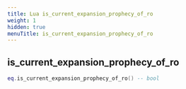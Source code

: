 ```yaml
---
title: Lua is_current_expansion_prophecy_of_ro
weight: 1
hidden: true
menuTitle: is_current_expansion_prophecy_of_ro
---
```

## is_current_expansion_prophecy_of_ro
```lua
eq.is_current_expansion_prophecy_of_ro() -- bool
```